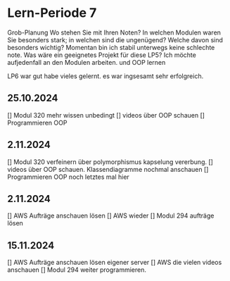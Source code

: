 # Lern-Periode 7

Grob-Planung
Wo stehen Sie mit Ihren Noten? In welchen Modulen waren Sie besonders stark; in welchen sind die ungenügend? Welche davon sind besonders wichtig? Momentan bin ich stabil unterwegs keine schlechte note.
Was wäre ein geeignetes Projekt für diese LP5? Ich möchte aufjedenfall an den Modulen arbeiten. und OOP lernen

LP6 war gut habe vieles gelernt. es war ingsesamt sehr erfolgreich.

## 25.10.2024
[] Modul 320 mehr wissen unbedingt
[] videos über OOP schauen
[] Programmieren OOP


## 2.11.2024
[] Modul 320 verfeinern über polymorphismus kapselung vererbung.
[] videos über OOP schauen. Klassendiagramme nochmal anschauen
[] Programmieren OOP noch letztes mal hier



## 2.11.2024
[] AWS Aufträge anschauen lösen
[] AWS wieder
[] Modul 294 aufträge lösen


## 15.11.2024
[] AWS Aufträge anschauen lösen eigener server
[] AWS die vielen videos anschauen
[] Modul 294 weiter programmieren.
